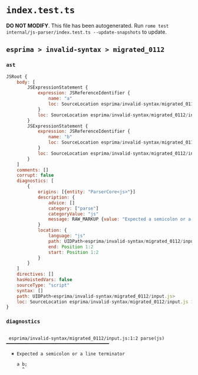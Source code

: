 # `index.test.ts`

**DO NOT MODIFY**. This file has been autogenerated. Run `rome test internal/js-parser/index.test.ts --update-snapshots` to update.

## `esprima > invalid-syntax > migrated_0112`

### `ast`

```javascript
JSRoot {
	body: [
		JSExpressionStatement {
			expression: JSReferenceIdentifier {
				name: "a"
				loc: SourceLocation esprima/invalid-syntax/migrated_0112/input.js 1:0-1:1 (a)
			}
			loc: SourceLocation esprima/invalid-syntax/migrated_0112/input.js 1:0-1:1
		}
		JSExpressionStatement {
			expression: JSReferenceIdentifier {
				name: "b"
				loc: SourceLocation esprima/invalid-syntax/migrated_0112/input.js 1:2-1:3 (b)
			}
			loc: SourceLocation esprima/invalid-syntax/migrated_0112/input.js 1:2-1:4
		}
	]
	comments: []
	corrupt: false
	diagnostics: [
		{
			origins: [{entity: "ParserCore<js>"}]
			description: {
				advice: []
				category: ["parse"]
				categoryValue: "js"
				message: RAW_MARKUP {value: "Expected a semicolon or a line terminator"}
			}
			location: {
				language: "js"
				path: UIDPath<esprima/invalid-syntax/migrated_0112/input.js>
				end: Position 1:2
				start: Position 1:2
			}
		}
	]
	directives: []
	hasHoistedVars: false
	sourceType: "script"
	syntax: []
	path: UIDPath<esprima/invalid-syntax/migrated_0112/input.js>
	loc: SourceLocation esprima/invalid-syntax/migrated_0112/input.js 1:0-2:0
}
```

### `diagnostics`

```

 esprima/invalid-syntax/migrated_0112/input.js:1:2 parse(js) ━━━━━━━━━━━━━━━━━━━━━━━━━━━━━━━━━━━━━━━

  ✖ Expected a semicolon or a line terminator

    a b;
      ^


```
